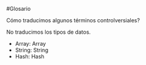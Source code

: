 #Glosario

Cómo traducimos algunos términos controlversiales?

No traducimos los tipos de datos.

* Array: Array
* String: String
* Hash: Hash
